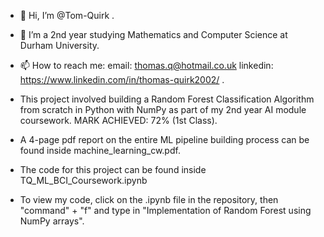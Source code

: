 - 👋 Hi, I’m @Tom-Quirk .
- 👀 I’m a 2nd year studying Mathematics and Computer Science at Durham University.
- 📫 How to reach me: email: thomas.q@hotmail.co.uk  linkedin: https://www.linkedin.com/in/thomas-quirk2002/ .

- This project involved building a Random Forest Classification Algorithm from scratch in Python with NumPy as part of my 2nd year AI module coursework. MARK ACHIEVED: 72% (1st Class).
- A 4-page pdf report on the entire ML pipeline building process can be found inside machine_learning_cw.pdf.
- The code for this project can be found inside TQ_ML_BCI_Coursework.ipynb
- To view my code, click on the .ipynb file in the repository, then "command" + "f" and type in "Implementation of Random Forest using NumPy arrays".

<!---
Tom-Quirk/Tom-Quirk is a ✨ special ✨ repository because its `README.md` (this file) appears on your GitHub profile.
You can click the Preview link to take a look at your changes.
--->
